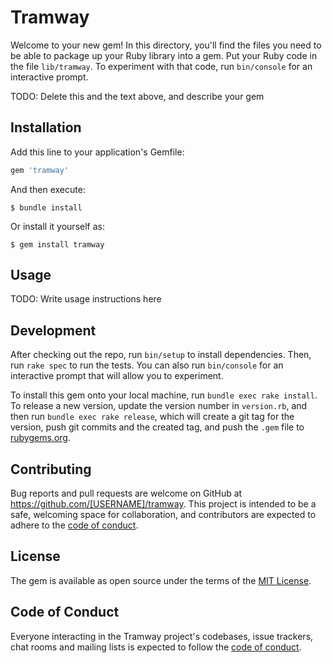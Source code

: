 # Tramway

Welcome to your new gem! In this directory, you'll find the files you need to be able to package up your Ruby library into a gem. Put your Ruby code in the file `lib/tramway`. To experiment with that code, run `bin/console` for an interactive prompt.

TODO: Delete this and the text above, and describe your gem

## Installation

Add this line to your application's Gemfile:

```ruby
gem 'tramway'
```

And then execute:

    $ bundle install

Or install it yourself as:

    $ gem install tramway

## Usage

TODO: Write usage instructions here

## Development

After checking out the repo, run `bin/setup` to install dependencies. Then, run `rake spec` to run the tests. You can also run `bin/console` for an interactive prompt that will allow you to experiment.

To install this gem onto your local machine, run `bundle exec rake install`. To release a new version, update the version number in `version.rb`, and then run `bundle exec rake release`, which will create a git tag for the version, push git commits and the created tag, and push the `.gem` file to [rubygems.org](https://rubygems.org).

## Contributing

Bug reports and pull requests are welcome on GitHub at https://github.com/[USERNAME]/tramway. This project is intended to be a safe, welcoming space for collaboration, and contributors are expected to adhere to the [code of conduct](https://github.com/[USERNAME]/tramway/blob/master/CODE_OF_CONDUCT.md).

## License

The gem is available as open source under the terms of the [MIT License](https://opensource.org/licenses/MIT).

## Code of Conduct

Everyone interacting in the Tramway project's codebases, issue trackers, chat rooms and mailing lists is expected to follow the [code of conduct](https://github.com/[USERNAME]/tramway/blob/master/CODE_OF_CONDUCT.md).
